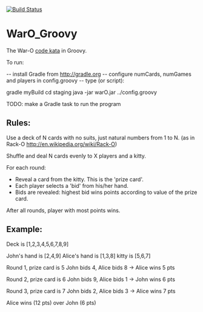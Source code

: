 [![Build Status](https://travis-ci.org/peidevs/WarO_Groovy.svg?branch=master)](https://travis-ci.org/peidevs/WarO_Groovy)

WarO_Groovy
===========

The War-O [code kata](https://en.wikipedia.org/wiki/Kata_(programming)) in Groovy.

To run:

-- install Gradle from http://gradle.org
-- configure numCards, numGames and players in config.groovy
-- type (or script): 

gradle myBuild
cd staging
java -jar warO.jar ../config.groovy

TODO: make a Gradle task to run the program

Rules:
---------

Use a deck of N cards with no suits, just natural numbers from 1 to N.
(as in Rack-O http://en.wikipedia.org/wiki/Rack-O)

Shuffle and deal N cards evenly to X players and a kitty.

For each round:
- Reveal a card from the kitty. This is the 'prize card'.
- Each player selects a 'bid' from his/her hand.
- Bids are revealed: highest bid wins points according to value of the prize card.

After all rounds, player with most points wins.

Example:
---------

Deck is [1,2,3,4,5,6,7,8,9]

John's hand is [2,4,9]
Alice's hand is [1,3,8]
kitty is [5,6,7]

Round 1, prize card is 5
John bids 4, Alice bids 8 -> Alice wins 5 pts

Round 2, prize card is 6
John bids 9, Alice bids 1 -> John wins 6 pts

Round 3, prize card is 7
John bids 2, Alice bids 3 -> Alice wins 7 pts

Alice wins (12 pts) over John (6 pts)


